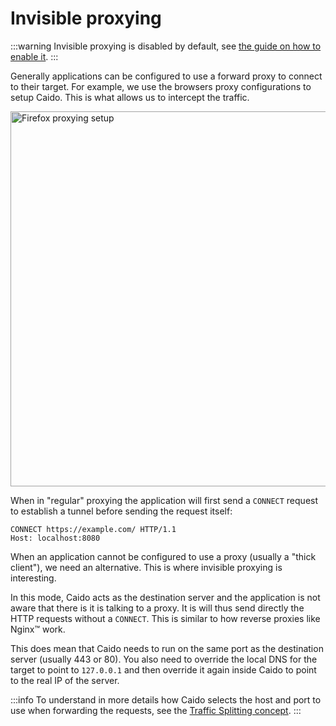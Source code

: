 # Invisible proxying

:::warning
Invisible proxying is disabled by default, see [the guide on how to enable it](/guides/invisible_proxying).
:::

Generally applications can be configured to use a forward proxy to connect to their target.
For example, we use the browsers proxy configurations to setup Caido.
This is what allows us to intercept the traffic.

<img alt="Firefox proxying setup" src="/_images/proxying_firefox.png" center width=600px style="filter: brightness(85%);" />

When in "regular" proxying the application will first send a `CONNECT` request to establish a tunnel before sending the request itself:

```http
CONNECT https://example.com/ HTTP/1.1
Host: localhost:8080
```

When an application cannot be configured to use a proxy (usually a "thick client"), we need an alternative.
This is where invisible proxying is interesting.

In this mode, Caido acts as the destination server and the application is not aware that there is it is talking to a proxy.
It is will thus send directly the HTTP requests without a `CONNECT`.
This is similar to how reverse proxies like Nginx:tm: work.

This does mean that Caido needs to run on the same port as the destination server (usually 443 or 80).
You also need to override the local DNS for the target to point to `127.0.0.1` and then override it again inside Caido to point to the real IP of the server.

:::info
To understand in more details how Caido selects the host and port to use when forwarding the requests, see the [Traffic Splitting concept](/concepts/proxying/traffic_splitting.md).
:::
